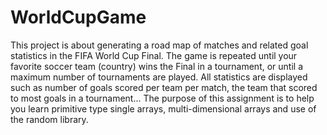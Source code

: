 # WorldCupGame
This project is about generating a road map of matches and related goal
statistics in the FIFA World Cup Final. The game is repeated until your
favorite soccer team (country) wins the Final in a tournament, or until a
maximum number of tournaments are played. All statistics are displayed such as
number of goals scored per team per match, the team that scored to most goals in a 
tournament...
The purpose of this assignment is to help you learn primitive type single
arrays, multi-dimensional arrays and use of the random library. 
